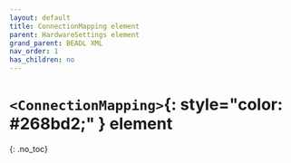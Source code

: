 ```yaml
---
layout: default
title: ConnectionMapping element
parent: HardwareSettings element
grand_parent: BEADL XML
nav_order: 1
has_children: no
---
```

# `<ConnectionMapping>`{: style="color: #268bd2;" } element
{: .no_toc}